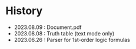 # History

* 2023.08.09 : Document.pdf
* 2023.08.08 : Truth table (text mode only)
* 2023.06.26 : Parser for 1st-order logic formulas